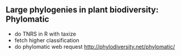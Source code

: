 Large phylogenies in plant biodiversity: Phylomatic
---------------------------------------------------

- do TNRS in R with taxize
- fetch higher classification
- do phylomatic web request http://phylodiversity.net/phylomatic/